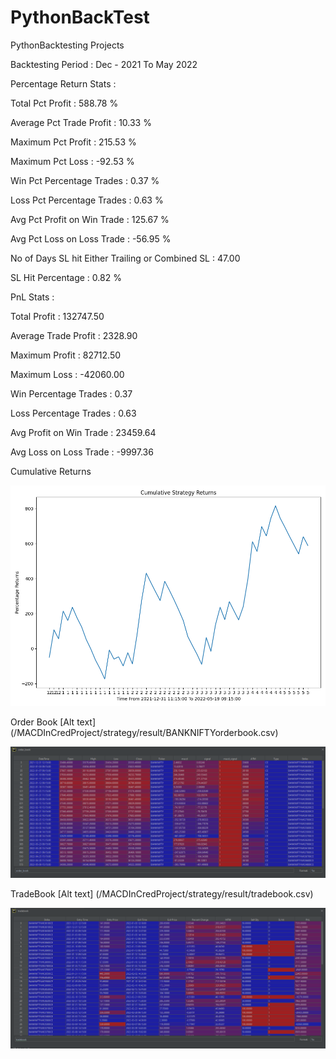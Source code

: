 # PythonBackTest
 PythonBacktesting Projects

Backtesting Period : Dec - 2021 To May 2022

Percentage Return Stats :

Total Pct Profit : 588.78 %

Average Pct Trade Profit : 10.33 % 

Maximum Pct Profit : 215.53 % 

Maximum Pct Loss : -92.53 % 

Win Pct Percentage Trades :  0.37 %

Loss Pct Percentage Trades :  0.63 %

Avg Pct Profit on Win Trade : 125.67 %

Avg Pct Loss on Loss Trade : -56.95 %

No of Days SL hit Either Trailing or Combined SL : 47.00

SL Hit Percentage :  0.82 %


PnL Stats :

Total Profit :    132747.50

Average Trade Profit :      2328.90

Maximum Profit :     82712.50

Maximum Loss :    -42060.00

Win Percentage Trades :         0.37

Loss Percentage Trades :         0.63

Avg Profit on Win Trade :     23459.64

Avg Loss on Loss Trade :     -9997.36

Cumulative Returns

![Alt text](/MACDInCredProject/images/Strategy_Graph_Dec_2021_may_2022.png?raw=true "Optional Title")

Order Book 
[Alt text] (/MACDInCredProject/strategy/result/BANKNIFTYorderbook.csv)

![Alt text](/MACDInCredProject/images/OrderBook.PNG?raw=true "Optional Title")

TradeBook 
[Alt text] (/MACDInCredProject/strategy/result/tradebook.csv)

![Alt text](/MACDInCredProject/images/Tradebook.PNG?raw=true "Optional Title")




